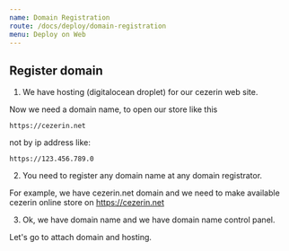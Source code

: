 ```yaml
---
name: Domain Registration
route: /docs/deploy/domain-registration
menu: Deploy on Web
---
```


## Register domain

1. We have hosting (digitalocean droplet) for our cezerin web site.

Now we need a domain name, to open our store like this

```
https://cezerin.net
```

not by ip address like:

```
https://123.456.789.0
```

2. You need to register any domain name at any domain registrator.

For example, we have cezerin.net domain and we need to make available cezerin
online store on https://cezerin.net

3. Ok, we have domain name and we have domain name control panel.

Let's go to attach domain and hosting.
